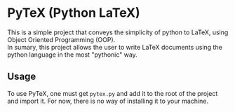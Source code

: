 # PyTeX (Python LaTeX)
This is a simple project that conveys the simplicity of python to LaTeX, using Object Oriented Programming (OOP). \
In sumary, this project allows the user to write LaTeX documents using the python language in the most "pythonic" way.

## Usage
To use PyTeX, one must get `pytex.py` and add it to the root of the project and import it. For now, there is no way of installing it to your machine.